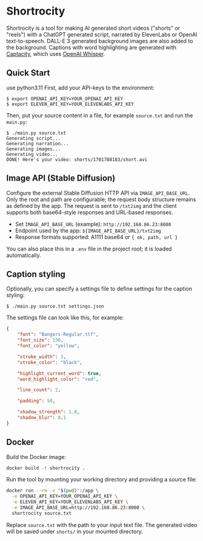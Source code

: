# Shortrocity

Shortrocity is a tool for making AI generated short videos ("shorts" or "reels") with a ChatGPT generated script, narrated by ElevenLabs or OpenAI text-to-speech. DALL-E 3 generated background images are also added to the background. Captions with word highlighting are generated with [Captacity](https://github.com/unconv/captacity), which uses [OpenAI Whisper](https://github.com/openai/whisper).

## Quick Start
use python3.11
First, add your API-keys to the environment:

```console
$ export OPENAI_API_KEY=YOUR_OPENAI_API_KEY
$ export ELEVEN_API_KEY=YOUR_ELEVENLABS_API_KEY
```

Then, put your source content in a file, for example `source.txt` and run the `main.py`:

```console
$ ./main.py source.txt
Generating script...
Generating narration...
Generating images...
Generating video...
DONE! Here's your video: shorts/1701788183/short.avi
```

## Image API (Stable Diffusion)

Configure the external Stable Diffusion HTTP API via `IMAGE_API_BASE_URL`. Only the root and path are configurable; the request body structure remains as defined by the app. The request is sent to `/txt2img` and the client supports both base64-style responses and URL-based responses.

- Set `IMAGE_API_BASE_URL` (example): `http://192.168.86.23:8000`
- Endpoint used by the app: `${IMAGE_API_BASE_URL}/txt2img`
- Response formats supported: A1111 base64 or `{ ok, path, url }`

You can also place this in a `.env` file in the project root; it is loaded automatically.

## Caption styling

Optionally, you can specify a settings file to define settings for the caption styling:

```console
$ ./main.py source.txt settings.json
```

The settings file can look like this, for example:

```json
{
    "font": "Bangers-Regular.ttf",
    "font_size": 130,
    "font_color": "yellow",

    "stroke_width": 3,
    "stroke_color": "black",

    "highlight_current_word": true,
    "word_highlight_color": "red",

    "line_count": 2,

    "padding": 50,

    "shadow_strength": 1.0,
    "shadow_blur": 0.1
}
```

## Docker

Build the Docker image:

```bash
docker build -t shortrocity .
```

Run the tool by mounting your working directory and providing a source file:

```bash
docker run --rm -v "$(pwd)":/app \
  -e OPENAI_API_KEY=YOUR_OPENAI_API_KEY \
  -e ELEVEN_API_KEY=YOUR_ELEVENLABS_API_KEY \
  -e IMAGE_API_BASE_URL=http://192.168.86.23:8000 \
  shortrocity source.txt
```

Replace `source.txt` with the path to your input text file. The generated video will be saved under `shorts/` in your mounted directory.
